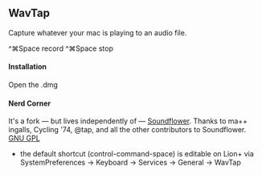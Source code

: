 ## WavTap
Capture whatever your mac is playing to an audio file.

^⌘Space record
^⌘Space stop

#### Installation
Open the .dmg

#### Nerd Corner
It's a fork — but lives independently of — [Soundflower](https://github.com/tap/Soundflower).
Thanks to ma++ ingalls, Cycling '74, @tap, and all the other contributors to Soundflower.
[GNU GPL](http://www.gnu.org/copyleft/gpl.html)

- the default shortcut (control-command-space) is editable on Lion+ via SystemPreferences -> Keyboard -> Services -> General -> WavTap
